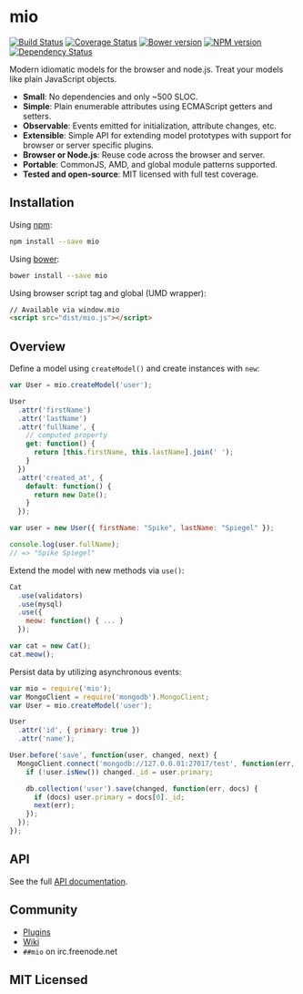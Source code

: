 # mio

[![Build Status](https://secure.travis-ci.org/mio/mio.png)](http://travis-ci.org/mio/mio) 
[![Coverage Status](https://coveralls.io/repos/mio/mio/badge.png?branch=master)](https://coveralls.io/r/mio/mio?branch=master)
[![Bower version](https://badge.fury.io/bo/mio.png)](http://badge.fury.io/bo/mio)
[![NPM version](https://badge.fury.io/js/mio.png)](http://badge.fury.io/js/mio)
[![Dependency Status](https://david-dm.org/mio/mio.png)](http://david-dm.org/mio/mio)

Modern idiomatic models for the browser and node.js. Treat your models like
plain JavaScript objects.

* **Small**: No dependencies and only ~500 SLOC.
* **Simple**: Plain enumerable attributes using ECMAScript getters and setters.
* **Observable**: Events emitted for initialization, attribute changes, etc.
* **Extensible**: Simple API for extending model prototypes with support
  for browser or server specific plugins.
* **Browser or Node.js**: Reuse code across the browser and server.
* **Portable**: CommonJS, AMD, and global module patterns supported.
* **Tested and open-source**: MIT licensed with full test coverage.

## Installation

Using [npm](https://npmjs.org/):

```sh
npm install --save mio
```

Using [bower](http://bower.io/):

```sh
bower install --save mio
```

Using browser script tag and global (UMD wrapper):

```html
// Available via window.mio
<script src="dist/mio.js"></script>
```

## Overview

Define a model using `createModel()` and create instances with `new`:

```javascript
var User = mio.createModel('user');

User
  .attr('firstName')
  .attr('lastName')
  .attr('fullName', {
    // computed property
    get: function() {
      return [this.firstName, this.lastName].join(' ');
    }
  })
  .attr('created_at', {
    default: function() {
      return new Date();
    }
  });

var user = new User({ firstName: "Spike", lastName: "Spiegel" });

console.log(user.fullName);
// => "Spike Spiegel"
```

Extend the model with new methods via `use()`:

```javascript
Cat
  .use(validators)
  .use(mysql)
  .use({
    meow: function() { ... }
  });

var cat = new Cat();
cat.meow();
```

Persist data by utilizing asynchronous events:

```javascript
var mio = require('mio');
var MongoClient = require('mongodb').MongoClient;
var User = mio.createModel('user');

User
  .attr('id', { primary: true })
  .attr('name');

User.before('save', function(user, changed, next) {
  MongoClient.connect('mongodb://127.0.0.01:27017/test', function(err, db) {
    if (!user.isNew()) changed._id = user.primary;

    db.collection('user').save(changed, function(err, docs) {
      if (docs) user.primary = docs[0]._id;
      next(err);
    });
  });
});
```

## API

See the full [API documentation](docs/API.md).

## Community

* [Plugins](https://github.com/mio/mio/wiki/Plugins/)
* [Wiki](https://github.com/mio/mio/wiki/)
* `##mio` on irc.freenode.net

## MIT Licensed
